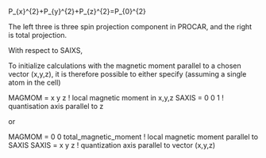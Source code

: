 P_{x}^{2}+P_{y}^{2}+P_{z}^{2}=P_{0}^{2}

The left three is three spin projection component in PROCAR, and the right is total projection.


With respect to SAIXS, 

To initialize calculations with the magnetic moment parallel to a chosen vector (x,y,z), it is therefore possible to either specify (assuming a single atom in the cell)


MAGMOM = x y z   ! local magnetic moment in x,y,z
SAXIS =  0 0 1   ! quantisation axis parallel to z

or

MAGMOM = 0 0 total_magnetic_moment   ! local magnetic moment parallel to SAXIS
SAXIS =  x y z   ! quantization axis parallel to vector (x,y,z)
